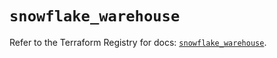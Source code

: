 # `snowflake_warehouse`

Refer to the Terraform Registry for docs: [`snowflake_warehouse`](https://registry.terraform.io/providers/snowflake-labs/snowflake/0.98.0/docs/resources/warehouse).
